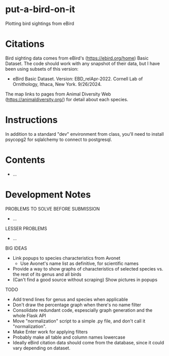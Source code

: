# put-a-bird-on-it
Plotting bird sightings from eBird

# Citations
Bird sighting data comes from eBird's (https://ebird.org/home) Basic Dataset. The code should work with any snapshot of their data, but I have been using subsets of this version:
* eBird Basic Dataset. Version: EBD_relApr-2022. Cornell Lab of Ornithology, Ithaca, New York. 9/26/2024.

The map links to pages from Animal Diversity Web (https://animaldiversity.org/) for detail about each species.

# Instructions

In addition to a standard "dev" environment from class, you'll need to install psycopg2 for sqlalchemy to connect to postgresql.

# Contents
* ...

# Development Notes

PROBLEMS TO SOLVE BEFORE SUBMISSION
* ...

LESSER PROBLEMS
* ...

BIG IDEAS
* Link popups to species characteristics from Avonet
  * Use Avonet's name list as definitive, for scientific names
* Provide a way to show graphs of characteristics of selected species vs. the rest of its genus and all birds
* (Can't find a good source without scraping) Show pictures in popups

TODO
* Add trend lines for genus and species when applicable
* Don't draw the percentage graph when there's no name filter
* Consolidate redundant code, espescially graph generation and the whole Flask API
* Move "normalization" script to a simple .py file, and don't call it "normalization".
* Make Enter work for applying filters
* Probably make all table and column names lowercase
* Ideally eBird citation data should come from the database, since it could vary depending on dataset.
